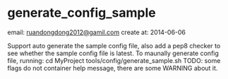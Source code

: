 generate_config_sample
======================
email: ruandongdong2012@gamil.com
create at: 2014-06-06


Support auto generate the sample config file, also add a pep8 checker to see 
whether the sample config file is latest. 
To maunally generate config file, running: 
cd MyProject 
tools/config/generate_sample.sh 
TODO:  some flags do not container help message, there are some WARNING about it.
